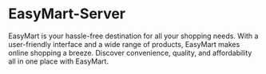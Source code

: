 # EasyMart-Server
EasyMart is your hassle-free destination for all your shopping needs. With a user-friendly interface and a wide range of products, EasyMart makes online shopping a breeze. Discover convenience, quality, and affordability all in one place with EasyMart.
